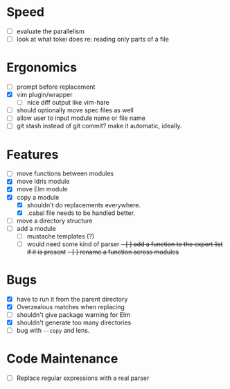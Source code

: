# Speed
  - [ ] evaluate the parallelism
  - [ ] look at what tokei does re: reading only parts of a file
# Ergonomics
  - [ ] prompt before replacement
  - [x] vim plugin/wrapper
    - [ ] nice diff output like vim-hare
  - [ ] should optionally move spec files as well
  - [ ] allow user to input module name or file name
  - [ ] git stash instead of git commit? make it automatic, ideally.
# Features
  - [ ] move functions between modules
  - [x] move Idris module
  - [x] move Elm module
  - [x] copy a module
    - [x] shouldn't do replacements everywhere.
    - [x] .cabal file needs to be handled better.
  - [ ] move a directory structure
  - [ ] add a module
    - [ ] mustache templates (?)
    - [ ] would need some kind of parser
  ~~- [ ] add a function to the export list if it is present~~
  ~~- [ ] rename a function across modules~~
# Bugs
  - [x] have to run it from the parent directory
  - [x] Overzealous matches when replacing
  - [ ] shouldn't give package warning for Elm
  - [x] shouldn't generate too many directories
  - [ ] bug with `--copy` and lens.
# Code Maintenance
  - [ ] Replace regular expressions with a real parser
